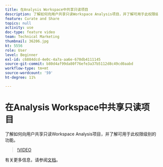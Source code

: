 ```yaml
---
title: 在Analysis Workspace中共享只读项目
description: 了解如何向用户共享只读Workspace Analysis项目，并了解可用于此权限级别的功能。
feature: Curate and Share
topics: null
activity: use
doc-type: feature video
team: Technical Marketing
thumbnail: 36206.jpg
kt: 5556
role: User
level: Beginner
exl-id: c6884dcd-4e0c-4a7a-aa6e-670db4111145
source-git-commit: b80d4af99da80f76efe3a37b5112d8c49cd0aabd
workflow-type: tm+mt
source-wordcount: '59'
ht-degree: 11%

---
```


# 在Analysis Workspace中共享只读项目

了解如何向用户共享只读Workspace Analysis项目，并了解可用于此权限级别的功能。

>[!VIDEO](https://video.tv.adobe.com/v/36206/?quality=12&learn=on)

有关更多信息，请参阅[文档](https://experienceleague.adobe.com/docs/analytics/analyze/analysis-workspace/curate-share/view-only-projects.html)。
